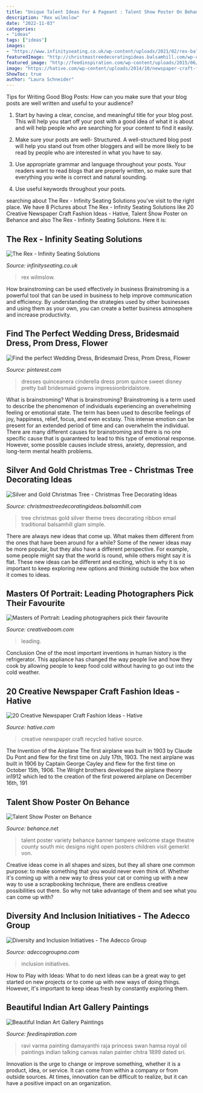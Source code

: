```yaml
---
title: "Unique Talent Ideas For A Pageant : Talent Show Poster On Behance"
description: "Rex wilmslow"
date: "2022-11-03"
categories:
- "ideas"
tags: ["ideas"]
images:
- "https://www.infinityseating.co.uk/wp-content/uploads/2021/02/rex-balcony-screen-2.jpg"
featuredImage: "http://christmastreedecoratingideas.balsamhill.com/wp-content/uploads/2016/01/VWS-T-10.jpg"
featured_image: "http://feedinspiration.com/wp-content/uploads/2015/06/Hamsa-Damayanthi-Princess-Damayanthi-talking-with-Royal-Swan-about-Nalan.-Oil-painting-on-canvas-by-Raja-Ravi-Varma-dated-1899-Sri-Chitra-Art-Gallery-Thiruvanan.jpg"
image: "https://hative.com/wp-content/uploads/2014/10/newspaper-craft-fashion-ideas/2-creative-newspaper-craft-fashion-ideas.jpg"
ShowToc: true
author: "Laura Schneider"
---
```



Tips for Writing Good Blog Posts: How can you make sure that your blog posts are well written and useful to your audience?
1. Start by having a clear, concise, and meaningful title for your blog post. This will help you start off your post with a good idea of what it is about and will help people who are searching for your content to find it easily.
2. Make sure your posts are well- Structured. A well-structured blog post will help you stand out from other bloggers and will be more likely to be read by people who are interested in what you have to say.

3. Use appropriate grammar and language throughout your posts. Your readers want to read blogs that are properly written, so make sure that everything you write is correct and natural sounding.

4. Use useful keywords throughout your posts.

	

		
searching about The Rex - Infinity Seating Solutions you've visit to the right place. We have 8 Pictures about The Rex - Infinity Seating Solutions like 20 Creative Newspaper Craft Fashion Ideas - Hative, Talent Show Poster on Behance and also The Rex - Infinity Seating Solutions. Here it is:
		
    
## The Rex - Infinity Seating Solutions

<img loading=lazy src="https://www.infinityseating.co.uk/wp-content/uploads/2021/02/rex-balcony-screen-2.jpg" onerror="this.onerror=null;this.src='https://tse1.mm.bing.net/th?id=OIP.MqHa98XjXoU9L5yfN-s-KQHaE8&amp;pid=15.1';" alt="The Rex - Infinity Seating Solutions">

_Source: infinityseating.co.uk_

>rex wilmslow. 

	

How brainstroming can be used effectively in business
Brainstroming is a powerful tool that can be used in business to help improve communication and efficiency. By understanding the strategies used by other businesses and using them as your own, you can create a better business atmosphere and increase productivity.

    
## Find The Perfect Wedding Dress, Bridesmaid Dress, Prom Dress, Flower

<img loading=lazy src="https://i.pinimg.com/736x/8d/c9/d0/8dc9d0c12c3baf57ffe13ee49d004da2--cinderella-disney-cinderella-dresses.jpg" onerror="this.onerror=null;this.src='https://tse1.mm.bing.net/th?id=OIP.dKxryFcSWybXEzDY4d2sbgHaKS&amp;pid=15.1';" alt="Find the perfect Wedding Dress, Bridesmaid Dress, Prom Dress, Flower">

_Source: pinterest.com_

>dresses quinceanera cinderella dress prom quince sweet disney pretty ball bridesmaid gowns impressionbridalstore. 

	

What is brainstroming?
What is brainstroming? Brainstroming is a term used to describe the phenomenon of individuals experiencing an overwhelming feeling or emotional state. The term has been used to describe feelings of joy, happiness, relief, focus, and even ecstasy. This intense emotion can be present for an extended period of time and can overwhelm the individual. There are many different causes for brainstroming and there is no one specific cause that is guaranteed to lead to this type of emotional response. However, some possible causes include stress, anxiety, depression, and long-term mental health problems.

    
## Silver And Gold Christmas Tree - Christmas Tree Decorating Ideas

<img loading=lazy src="http://christmastreedecoratingideas.balsamhill.com/wp-content/uploads/2016/01/VWS-T-10.jpg" onerror="this.onerror=null;this.src='https://tse2.mm.bing.net/th?id=OIP.kSzLj8JKA-fYAmbteuE-jAHaJQ&amp;pid=15.1';" alt="Silver and Gold Christmas Tree - Christmas Tree Decorating Ideas">

_Source: christmastreedecoratingideas.balsamhill.com_

>tree christmas gold silver theme trees decorating ribbon email traditional balsamhill glam simple. 

	

There are always new ideas that come up. What makes them different from the ones that have been around for a while? Some of the newer ideas may be more popular, but they also have a different perspective. For example, some people might say that the world is round, while others might say it is flat. These new ideas can be different and exciting, which is why it is so important to keep exploring new options and thinking outside the box when it comes to ideas.

    
## Masters Of Portrait: Leading Photographers Pick Their Favourite

<img loading=lazy src="https://www.creativeboom.com/uploads/articles/2a/2a4ddb0774240cde52222cb957c719b6336d923d_1100.jpg" onerror="this.onerror=null;this.src='https://tse1.mm.bing.net/th?id=OIP.n26zUOZNrSqvJIFSIWCn_AHaJ3&amp;pid=15.1';" alt="Masters of Portrait: Leading photographers pick their favourite">

_Source: creativeboom.com_

>leading. 

	

Conclusion
One of the most important inventions in human history is the refrigerator. This appliance has changed the way people live and how they cook by allowing people to keep food cold without having to go out into the cold weather.

    
## 20 Creative Newspaper Craft Fashion Ideas - Hative

<img loading=lazy src="https://hative.com/wp-content/uploads/2014/10/newspaper-craft-fashion-ideas/2-creative-newspaper-craft-fashion-ideas.jpg" onerror="this.onerror=null;this.src='https://tse3.mm.bing.net/th?id=OIP.YABbSnoEV65VXtfJJdaXAgHaKv&amp;pid=15.1';" alt="20 Creative Newspaper Craft Fashion Ideas - Hative">

_Source: hative.com_

>creative newspaper craft recycled hative source. 

	

The Invention of the Airplane
The first airplane was built in 1903 by Claude Du Pont and flew for the first time on July 17th, 1903. The next airplane was built in 1906 by Captain George Cayley and flew for the first time on October 15th, 1906. The Wright brothers developed the airplane theory in1912 which led to the creation of the first powered airplane on December 16th, 191
    
## Talent Show Poster On Behance

<img loading=lazy src="https://mir-s3-cdn-cf.behance.net/project_modules/disp/51468015699391.56295db187513.jpg" onerror="this.onerror=null;this.src='https://tse4.mm.bing.net/th?id=OIP.KpJ9Cxn3S19rk5Hf2ZEy0QHaLT&amp;pid=15.1';" alt="Talent Show Poster on Behance">

_Source: behance.net_

>talent poster variety behance banner tampere welcome stage theatre county south mic designs night open posters children visit gemerkt von. 

	

Creative ideas come in all shapes and sizes, but they all share one common purpose: to make something that you would never even think of. Whether it's coming up with a new way to dress your cat or coming up with a new way to use a scrapbooking technique, there are endless creative possibilities out there. So why not take advantage of them and see what you can come up with?

    
## Diversity And Inclusion Initiatives - The Adecco Group

<img loading=lazy src="http://www.adeccogroupna.com/wp-content/uploads/2020/11/diversity-inclusion-share-image.png" onerror="this.onerror=null;this.src='https://tse1.mm.bing.net/th?id=OIP.xWDVDK1QMqXp0jNn_sB3fgHaDn&amp;pid=15.1';" alt="Diversity and Inclusion Initiatives - The Adecco Group">

_Source: adeccogroupna.com_

>inclusion initiatives. 

	

How to Play with Ideas: What to do next
Ideas can be a great way to get started on new projects or to come up with new ways of doing things. However, it's important to keep ideas fresh by constantly exploring them.

    
## Beautiful Indian Art Gallery Paintings

<img loading=lazy src="http://feedinspiration.com/wp-content/uploads/2015/06/Hamsa-Damayanthi-Princess-Damayanthi-talking-with-Royal-Swan-about-Nalan.-Oil-painting-on-canvas-by-Raja-Ravi-Varma-dated-1899-Sri-Chitra-Art-Gallery-Thiruvanan.jpg" onerror="this.onerror=null;this.src='https://tse4.mm.bing.net/th?id=OIP.ThM5ZOX8Yf9Bzmnll8CBBAHaLI&amp;pid=15.1';" alt="Beautiful Indian Art Gallery Paintings">

_Source: feedinspiration.com_

>ravi varma painting damayanthi raja princess swan hamsa royal oil paintings indian talking canvas nalan painter chitra 1899 dated sri. 

	

Innovation is the urge to change or improve something, whether it is a product, idea, or service. It can come from within a company or from outside sources. At times, innovation can be difficult to realize, but it can have a positive impact on an organization.

